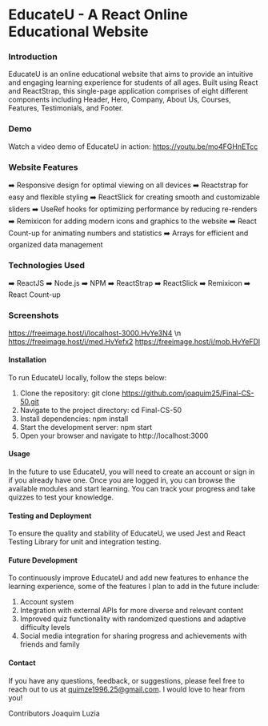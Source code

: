 # EducateU - A React Online Educational Website
### Introduction
EducateU is an online educational website that aims to provide an intuitive and engaging learning experience for students of all ages. Built using React and ReactStrap, this single-page application comprises of eight different components including Header, Hero, Company, About Us, Courses, Features, Testimonials, and Footer.

### Demo
Watch a video demo of EducateU in action: https://youtu.be/mo4FGHnETcc

### Website Features
:arrow_right: Responsive design for optimal viewing on all devices
:arrow_right: Reactstrap for easy and flexible styling
:arrow_right: ReactSlick for creating smooth and customizable sliders
:arrow_right: UseRef hooks for optimizing performance by reducing re-renders
:arrow_right: Remixicon for adding modern icons and graphics to the website
:arrow_right: React Count-up for animating numbers and statistics
:arrow_right: Arrays for efficient and organized data management

### Technologies Used
:arrow_right: ReactJS
:arrow_right: Node.js
:arrow_right: NPM
:arrow_right: ReactStrap
:arrow_right: ReactSlick
:arrow_right: Remixicon
:arrow_right: React Count-up

### Screenshots
https://freeimage.host/i/localhost-3000.HvYe3N4 \n
https://freeimage.host/i/med.HvYefx2
https://freeimage.host/i/mob.HvYeFDl

#### Installation
To run EducateU locally, follow the steps below:

1. Clone the repository: git clone https://github.com/joaquim25/Final-CS-50.git
2. Navigate to the project directory: cd Final-CS-50
3. Install dependencies: npm install
4. Start the development server: npm start
5. Open your browser and navigate to http://localhost:3000

#### Usage
In the future to use EducateU, you will need to create an account or sign in if you already have one. Once you are logged in, you can browse the available modules and start learning. You can track your progress and take quizzes to test your knowledge.

#### Testing and Deployment
To ensure the quality and stability of EducateU, we used Jest and React Testing Library for unit and integration testing.

#### Future Development
To continuously improve EducateU and add new features to enhance the learning experience, some of the features I plan to add in the future include:

1. Account system
2. Integration with external APIs for more diverse and relevant content
3. Improved quiz functionality with randomized questions and adaptive difficulty levels
4. Social media integration for sharing progress and achievements with friends and family

#### Contact
If you have any questions, feedback, or suggestions, please feel free to reach out to us at quimze1996.25@gmail.com. I would love to hear from you!

Contributors
Joaquim Luzia
